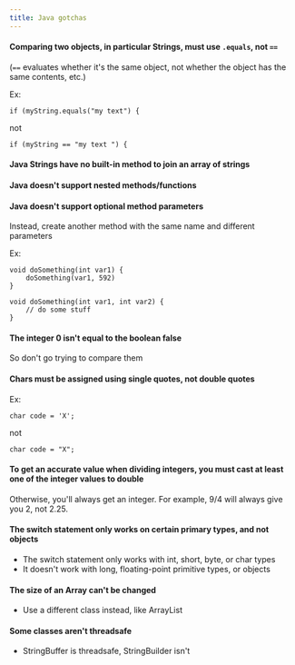 ```yaml
---
title: Java gotchas
---
```


#### Comparing two objects, in particular Strings, must use `.equals`, not `==`

(`==` evaluates whether it's the same object, not whether the object has the same contents, etc.)

Ex:

```
if (myString.equals("my text") {
```

not

```
if (myString == "my text ") {
```

#### Java Strings have no built-in method to join an array of strings

#### Java doesn't support nested methods/functions

#### Java doesn't support optional method parameters

Instead, create another method with the same name and different parameters

Ex:

```
void doSomething(int var1) {
    doSomething(var1, 592)
}

void doSomething(int var1, int var2) {
    // do some stuff
}
```

#### The integer 0 isn't equal to the boolean false

So don't go trying to compare them

#### Chars must be assigned using single quotes, not double quotes

Ex:

```
char code = 'X';
```

not

```
char code = "X";
```

#### To get an accurate value when dividing integers, you must cast at least one of the integer values to double

Otherwise, you'll always get an integer. For example, 9/4 will always give you 2, not 2.25.

#### The switch statement only works on certain primary types, and not objects

- The switch statement only works with int, short, byte, or char types
- It doesn't work with long, floating-point primitive types, or objects

#### The size of an Array can't be changed

- Use a different class instead, like ArrayList

#### Some classes aren't threadsafe

- StringBuffer is threadsafe, StringBuilder isn't
